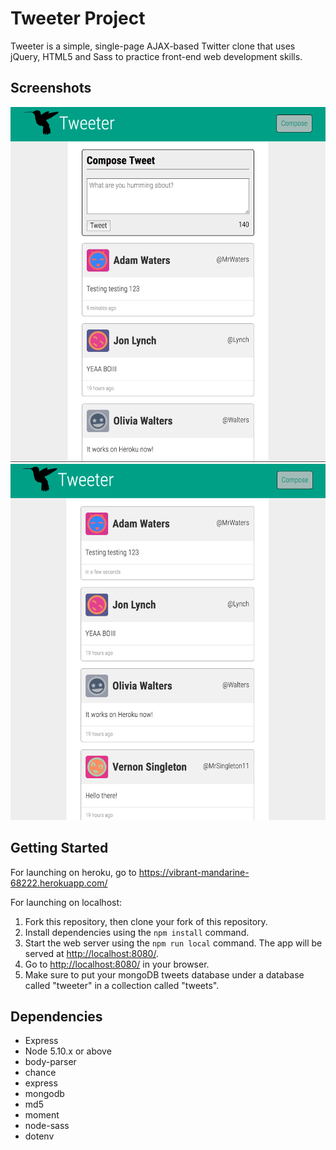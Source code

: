 # Tweeter Project

Tweeter is a simple, single-page AJAX-based Twitter clone that uses jQuery, HTML5 and Sass to practice front-end web development skills.

## Screenshots
![Screenshot of tweet box](https://github.com/yowiputra/tweeter/blob/master/docs/inputbox.png)
![Screenshot of tweets](https://github.com/yowiputra/tweeter/blob/master/docs/homepage.png)

## Getting Started
For launching on heroku, go to https://vibrant-mandarine-68222.herokuapp.com/

For launching on localhost:
1. Fork this repository, then clone your fork of this repository.
2. Install dependencies using the `npm install` command.
3. Start the web server using the `npm run local` command. The app will be served at <http://localhost:8080/>.
4. Go to <http://localhost:8080/> in your browser.
5. Make sure to put your mongoDB tweets database under a database called "tweeter" in a collection called "tweets".

## Dependencies
- Express
- Node 5.10.x or above
- body-parser
- chance
- express
- mongodb
- md5
- moment
- node-sass
- dotenv
